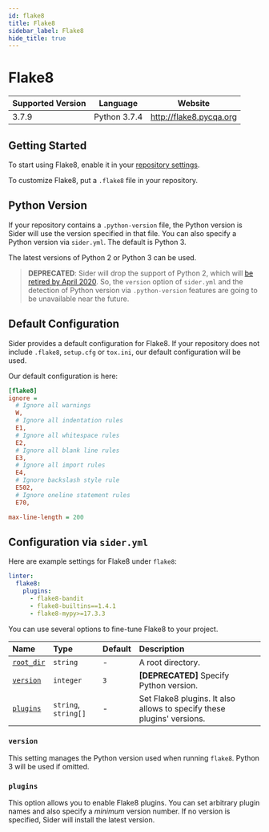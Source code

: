 ```yaml
---
id: flake8
title: Flake8
sidebar_label: Flake8
hide_title: true
---
```


# Flake8

| Supported Version | Language     | Website                 |
| ----------------- | ------------ | ----------------------- |
| 3.7.9             | Python 3.7.4 | http://flake8.pycqa.org |

## Getting Started

To start using Flake8, enable it in your [repository settings](../../getting-started/repository-settings.md).

To customize Flake8, put a `.flake8` file in your repository.

## Python Version

If your repository contains a `.python-version` file, the Python version is Sider will use the version specified in that file. You can also specify a Python version via `sider.yml`. The default is Python 3.

The latest versions of Python 2 or Python 3 can be used.

> **DEPRECATED**: Sider will drop the support of Python 2, which will [be retired by April 2020](https://www.python.org/psf/press-release/pr20191220/). So, the `version` option of `sider.yml` and the detection of Python version via `.python-version` features are going to be unavailable near the future.

## Default Configuration

Sider provides a default configuration for Flake8. If your repository does not include `.flake8`, `setup.cfg` or `tox.ini`, our default configuration will be used.

Our default configuration is here:

```ini
[flake8]
ignore =
  # Ignore all warnings
  W,
  # Ignore all indentation rules
  E1,
  # Ignore all whitespace rules
  E2,
  # Ignore all blank line rules
  E3,
  # Ignore all import rules
  E4,
  # Ignore backslash style rule
  E502,
  # Ignore oneline statement rules
  E70,

max-line-length = 200
```

## Configuration via `sider.yml`

Here are example settings for Flake8 under `flake8`:

```yaml
linter:
  flake8:
    plugins:
      - flake8-bandit
      - flake8-builtins==1.4.1
      - flake8-mypy>=17.3.3
```

You can use several options to fine-tune Flake8 to your project.

| Name                                                                        | Type                 | Default | Description                                                            |
| :-------------------------------------------------------------------------- | :------------------- | :------ | :--------------------------------------------------------------------- |
| [`root_dir`](../../getting-started/custom-configuration.md#root_dir-option) | `string`             | -       | A root directory.                                                      |
| [`version`](#version)                                                       | `integer`            | `3`     | **[DEPRECATED]** Specify Python version.                               |
| [`plugins`](#plugins)                                                       | `string`, `string[]` | -       | Set Flake8 plugins. It also allows to specify these plugins' versions. |

### `version`

This setting manages the Python version used when running `flake8`. Python 3 will be used if omitted.

### `plugins`

This option allows you to enable Flake8 plugins. You can set arbitrary plugin names and also specify a _minimum_ version number. If no version is specified, Sider will install the latest version.

